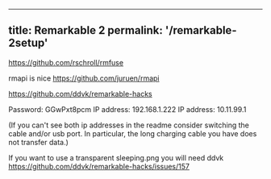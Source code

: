 -------------------------------
title: Remarkable 2
permalink: '/remarkable-2setup'
-------------------------------

https://github.com/rschroll/rmfuse

rmapi is nice
https://github.com/juruen/rmapi

https://github.com/ddvk/remarkable-hacks

Password: GGwPxt8pcm
IP address: 192.168.1.222
IP address: 10.11.99.1


(If you can't see both ip addresses in the readme consider switching the cable and/or usb port. In particular, the long charging cable you have does not transfer data.)

If you want to use a transparent sleeping.png you will need ddvk https://github.com/ddvk/remarkable-hacks/issues/157